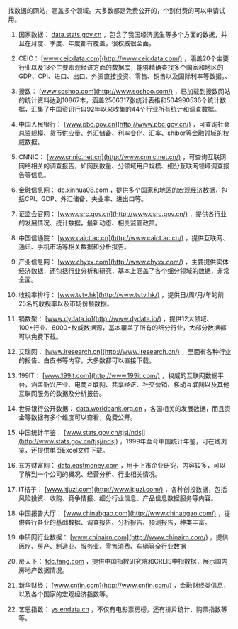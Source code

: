 找数据的网站，涵盖多个领域。大多数都是免费公开的，个别付费的可以申请试用。

  

1. 国家数据： [data.stats.gov.cn](http://data.stats.gov.cn/) ，包含了我国经济民生等多个方面的数据，并且在月度、季度、年度都有覆盖，很权威很全面。

2. CEIC： [www.ceicdata.com](http://www.ceicdata.com/) ，涵盖20个主要行业以及18个主要宏观经济方面的数据库，能够精确查找多个国家和地区的GDP、CPI、进口、出口、外资直接投资、零售、销售以及国际利率等数据。、
3. 搜数： [www.soshoo.com](http://www.soshoo.com/) ，已加载到搜数网站的统计资料达到10867本，涵盖2566317张统计表格和504990536个统计数据，汇集了中国资讯行自92年以来收集的44个行业所有统计和调查数据。
4. 中国人民银行： [www.pbc.gov.cn](http://www.pbc.gov.cn/) ，可查询社会总资规模、货币供应量、外汇储备、利率变化、汇率、shibor等金融领域的权威数据。
5. CNNIC： [www.cnnic.net.cn](http://www.cnnic.net.cn/) ，可查询互联网网络相关的调查报告，如网民数量、分领域用户规模、细分互联网领域调查报告等信息。
6. 金融信息网： [dc.xinhua08.com](http://dc.xinhua08.com/) ，提供多个国家和地区的宏观经济数据，包括CPI、GDP、外汇储备、失业率、进出口等。
7. 证监会官网： [www.csrc.gov.cn](http://www.csrc.gov.cn/) ，提供各行业的发展情况、统计数据，最新动态、相关监管政策。
8. 中国信通院： [www.caict.ac.cn](http://www.caict.ac.cn/) ，提供互联网、通讯、手机市场等相关数据和分析报告。
9. 产业信息网： [www.chyxx.com](http://www.chyxx.com/) ，主要提供实体经济数据，还包括行业分析和研究，基本上涵盖了各个细分领域的数据，非常全面。
10. 收视率排行： [www.tvtv.hk](http://www.tvtv.hk/) ，提供日/周/月/年的前25名的收视率以及市场份额数据。
11. 镝数聚： [www.dydata.io](http://www.dydata.io/) ，提供12大领域、100+行业、6000+权威数据源，基本覆盖了所有的细分行业，大部分数据都可以免费下载。
12. 艾瑞网： [www.iresearch.cn](http://www.iresearch.cn/) ，里面有各种行业的报告、白皮书等内容，大多数都可以直接下载。
13. 199IT： [www.199it.com](http://www.199it.com/) ，权威的互联网数据平台，涵盖新兴产业、电商互联网、共享经济、社交营销、移动互联网以及其他互联网服务的数据及分析报告。
14. 世界银行公开数据： [data.worldbank.org.cn](http://data.worldbank.org.cn/) ，各国相关的发展数据，而且资金等数据有多个维度可以查看，免费公开。
15. 中国统计年鉴： [www.stats.gov.cn/tjsj/ndsj](http://www.stats.gov.cn/tjsj/ndsj) ，1999年至今中国统计年鉴，可在线浏览，还提供单页Excel文件下载。
16. 东方财富网： [data.eastmoney.com](http://data.eastmoney.com/) ，用于上市企业研究，内容较多，可以了解到一个公司的概况、经营分析、行业相关情况。
17. IT桔子： [www.itjuzi.com](http://www.itjuzi.com/) ，各种创投数据，包括风险投资、收购、竞争情报、细分行业信息、产品信息数据服务等内容。
18. 中国报告大厅： [www.chinabgao.com](http://www.chinabgao.com/) ，提供各行各业的基础数据、调查报告、分析报告、预测报告，种类丰富。
19. 中研网行业数据： [www.chinairn.com](http://www.chinairn.com/) ，提供医疗、房产、制造业、服务业、零售消费、车辆等全行业数据
20. 房天下： [fdc.fang.com](http://fdc.fang.com/) ，提供中国指数研究院和CREIS中指数据，展示国内房地产数据情况。

21. 新华财经： [www.cnfin.com](http://www.cnfin.com/) ，金融财经类信息，以及各个国家的宏观经济指数等。

22. 艺恩指数： [ys.endata.cn](http://ys.endata.cn/) ，不仅有电影票房榜，还有排片统计、购票指数等等。